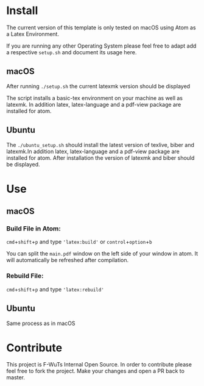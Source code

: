 # Install
The current version of this template is only tested on macOS using Atom as a Latex Environment. 

If you are running any other Operating System please feel free to adapt add a respective `setup.sh` and document its usage here.
## macOS
After running `./setup.sh` the current latexmk version should be displayed

The script installs a basic-tex environment on your machine as well as latexmk. In addition latex, latex-language and a pdf-view package are installed for atom.

## Ubuntu
The `./ubuntu_setup.sh` should install the latest version of texlive, biber and latexmk.In addition latex, latex-language and a pdf-view package are installed for atom.
After installation the version of latexmk and biber should be displayed.

# Use
## macOS
### Build File in Atom:
 `cmd`+`shift`+`p` and type `'latex:build'` or `control`+`option`+`b` 
 
 You can split the `main.pdf` window on the left side of your window in atom. It will automatically be refreshed after compilation. 
### Rebuild File:
 `cmd`+`shift`+`p` and type `'latex:rebuild'`
 
## Ubuntu
Same process as in macOS

# Contribute
This project is F-WuTs Internal Open Source. In order to contribute please feel free to fork the project.
Make your changes and open a PR back to master.
